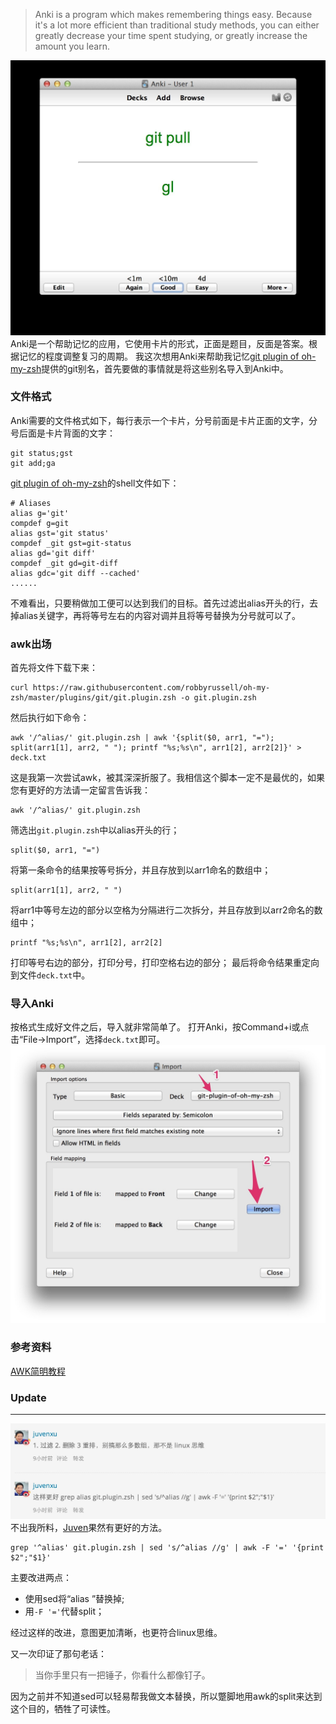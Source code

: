 >Anki is a program which makes remembering things easy. Because it's a lot more efficient than traditional study methods, you can either greatly decrease your time spent studying, or greatly increase the amount you learn.

![Anki](/_image/2014-05-11/22-47-48.jpg)
Anki是一个帮助记忆的应用，它使用卡片的形式，正面是题目，反面是答案。根据记忆的程度调整复习的周期。
我这次想用Anki来帮助我记忆[git plugin of oh-my-zsh](https://github.com/robbyrussell/oh-my-zsh/blob/master/plugins/git/git.plugin.zsh)提供的git别名，首先要做的事情就是将这些别名导入到Anki中。

### 文件格式
Anki需要的文件格式如下，每行表示一个卡片，分号前面是卡片正面的文字，分号后面是卡片背面的文字：
```
git status;gst
git add;ga
```
[git plugin of oh-my-zsh](https://github.com/robbyrussell/oh-my-zsh/blob/master/plugins/git/git.plugin.zsh)的shell文件如下：
```
# Aliases
alias g='git'
compdef g=git
alias gst='git status'
compdef _git gst=git-status
alias gd='git diff'
compdef _git gd=git-diff
alias gdc='git diff --cached'
......
```
不难看出，只要稍做加工便可以达到我们的目标。首先过滤出alias开头的行，去掉alias关键字，再将等号左右的内容对调并且将等号替换为分号就可以了。

### awk出场
首先将文件下载下来：
```
curl https://raw.githubusercontent.com/robbyrussell/oh-my-zsh/master/plugins/git/git.plugin.zsh -o git.plugin.zsh
```
然后执行如下命令：
```
awk '/^alias/' git.plugin.zsh | awk '{split($0, arr1, "="); split(arr1[1], arr2, " "); printf "%s;%s\n", arr1[2], arr2[2]}' > deck.txt
```
这是我第一次尝试awk，被其深深折服了。我相信这个脚本一定不是最优的，如果您有更好的方法请一定留言告诉我：
```
awk '/^alias/' git.plugin.zsh
```
筛选出`git.plugin.zsh`中以alias开头的行；
```
split($0, arr1, "=")
```
将第一条命令的结果按等号拆分，并且存放到以arr1命名的数组中；
```
split(arr1[1], arr2, " ")
```
将arr1中等号左边的部分以空格为分隔进行二次拆分，并且存放到以arr2命名的数组中；
```
printf "%s;%s\n", arr1[2], arr2[2]
```
打印等号右边的部分，打印分号，打印空格右边的部分；
最后将命令结果重定向到文件`deck.txt`中。

### 导入Anki
按格式生成好文件之后，导入就非常简单了。
打开Anki，按Command+i或点击“File->Import”，选择`deck.txt`即可。
![导入Anki](/_image/2014-05-11/22-00-34.jpg)

### 参考资料
[AWK简明教程](http://coolshell.cn/articles/9070.html)

### Update
---
![Juven评论](/_image/2014-05-12/07-58-38.jpg)
不出我所料，[Juven](http://www.juvenxu.com/)果然有更好的方法。
```
grep '^alias' git.plugin.zsh | sed 's/^alias //g' | awk -F '=' '{print $2";"$1}'
```
主要改进两点：
* 使用sed将“alias ”替换掉;
* 用`-F '='`代替split；

经过这样的改进，意图更加清晰，也更符合linux思维。

又一次印证了那句老话：
>当你手里只有一把锤子，你看什么都像钉子。

因为之前并不知道sed可以轻易帮我做文本替换，所以蹩脚地用awk的split来达到这个目的，牺牲了可读性。
